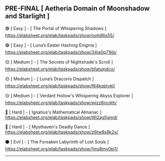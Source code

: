 ## PRE-FINAL [ Aetheria Domain of Moonshadow and Starlight ]

🟢 [ Easy ] - [ The Portal of Whispering Shadows ] 
https://elabsheet.org/elab/taskpads/show/oolid6js55/

🟢 [ Easy ] - [ Luna’s Easter Hashing Enigma ] 
https://elabsheet.org/elab/taskpads/show/34ja0q71kb/

🟡 [ Medium ] - [ The Secrets of Nightshade's Scroll ] 
https://elabsheet.org/elab/taskpads/show/bfatujndco/

🟡 [ Medium ] - [ Luna’s Draconis Dispatch ] 
https://elabsheet.org/elab/taskpads/show/f64kqptvkl/

🟡 [ Medium ] - [ Verdant Hollow's Whispering Abyss Explorer ] 
https://elabsheet.org/elab/taskpads/show/wjzz8ncqth/

🔴 [ Hard ] - [ Ignatius's Mathematical Almanac ] 
https://elabsheet.org/elab/taskpads/show/t8j2ag5gmd/

🔴 [ Hard ] - [ Mysthaven's Deadly Dance ]  
https://elabsheet.org/elab/taskpads/show/z6tw9s8k2x/

⚫ [ Evil ] - [ The Forsaken Labyrinth of Lost Souls ]  
https://elabsheet.org/elab/taskpads/show/1ms8my0pj1/

---